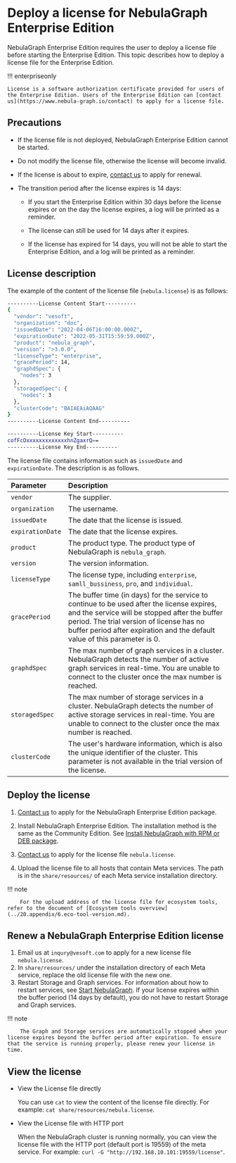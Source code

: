 # Deploy a license for NebulaGraph Enterprise Edition

NebulaGraph Enterprise Edition requires the user to deploy a license file before starting the Enterprise Edition. This topic describes how to deploy a license file for the Enterprise Edition.

!!! enterpriseonly

    License is a software authorization certificate provided for users of the Enterprise Edition. Users of the Enterprise Edition can [contact us](https://www.nebula-graph.io/contact) to apply for a license file.

## Precautions

- If the license file is not deployed, NebulaGraph Enterprise Edition cannot be started.

- Do not modify the license file, otherwise the license will become invalid.

- If the license is about to expire, [contact us](https://www.nebula-graph.io/contact) to apply for renewal.

- The transition period after the license expires is 14 days:

  - If you start the Enterprise Edition within 30 days before the license expires or on the day the license expires, a log will be printed as a reminder.

  - The license can still be used for 14 days after it expires.

  - If the license has expired for 14 days, you will not be able to start the Enterprise Edition, and a log will be printed as a reminder.

## License description

The example of the content of the license file (`nebula.license`) is as follows:

```bash
----------License Content Start----------
{
  "vendor": "vesoft",
  "organization": "doc",
  "issuedDate": "2022-04-06T16:00:00.000Z",
  "expirationDate": "2022-05-31T15:59:59.000Z",
  "product": "nebula_graph",
  "version": ">3.0.0",
  "licenseType": "enterprise",
  "gracePeriod": 14,
  "graphdSpec": {
    "nodes": 3
  },
  "storagedSpec": {
    "nodes": 3
  },
  "clusterCode": "BAIAEAiAQAAG"
}
----------License Content End----------

----------License Key Start----------
cofFcOxxxxxxxxxxxxxhnZgaxrQ==
----------License Key End----------
```

The license file contains information such as `issuedDate` and `expirationDate`. The description is as follows.

|Parameter|Description|
|:---|:---|
|`vendor`|The supplier.|
|`organization`|The username.|
|`issuedDate`|The date that the license is issued. |
|`expirationDate`|The date that the license expires.|
|`product`|The product type. The product type of NebulaGraph is `nebula_graph`.|
|`version`|The version information.|
|`licenseType`|The license type, including `enterprise`, `samll_bussiness`, `pro`, and `individual`. |
|`gracePeriod`| The buffer time (in days) for the service to continue to be used after the license expires, and the service will be stopped after the buffer period. The trial version of license has no buffer period after expiration and the default value of this parameter is 0. |
|`graphdSpec`| The max number of graph services in a cluster. NebulaGraph detects the number of active graph services in real-time. You are unable to connect to the cluster once the max number is reached. |
|`storagedSpec`| The max number of storage services in a cluster. NebulaGraph detects the number of active storage services in real-time. You are unable to connect to the cluster once the max number is reached. |
|`clusterCode`| The user's hardware information, which is also the unique identifier of the cluster. This parameter is not available in the trial version of the license. |

## Deploy the license

1. [Contact us](https://www.nebula-graph.io/contact) to apply for the NebulaGraph Enterprise Edition package.

2. Install NebulaGraph Enterprise Edition. The installation method is the same as the Community Edition. See [Install NebulaGraph with RPM or DEB package](2.compile-and-install-nebula-graph/2.install-nebula-graph-by-rpm-or-deb.md).

3. [Contact us](https://www.nebula-graph.io/contact) to apply for the license file `nebula.license`.

4. Upload the license file to all hosts that contain Meta services. The path is in the `share/resources/` of each Meta service installation directory.

  !!! note

        For the upload address of the license file for ecosystem tools, refer to the document of [Ecosystem tools overview](../20.appendix/6.eco-tool-version.md).


## Renew a NebulaGraph Enterprise Edition license

1. Email us at `inqury@vesoft.com` to apply for a new license file `nebula.license`.
2. In `share/resources/` under the installation directory of each Meta service, replace the old license file with the new one.
3. Restart Storage and Graph services. For information about how to restart services, see [Start NebulaGraph](manage-service.md). If your license expires within the buffer period (14 days by default), you do not have to restart Storage and Graph services.

  !!! note

        The Graph and Storage services are automatically stopped when your license expires beyond the buffer period after expiration. To ensure that the service is running properly, please renew your license in time.

## View the license

- View the License file directly

  You can use `cat` to view the content of the license file directly. For example: `cat share/resources/nebula.license`.

- View the License file with HTTP port

  When the NebulaGraph cluster is running normally, you can view the license file with the HTTP port (default port is 19559) of the meta service. For example: `curl -G "http://192.168.10.101:19559/license"`.